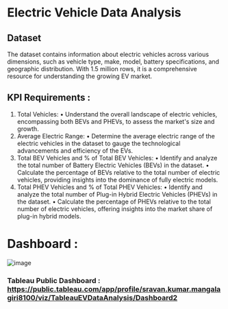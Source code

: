 # Electric Vehicle Data Analysis

## Dataset

The dataset contains information about electric vehicles across various dimensions, such as vehicle type, make, model, battery specifications, and geographic distribution. With 1.5 million rows, it is a comprehensive resource for understanding the growing EV market.

## KPI Requirements : 
1. Total Vehicles:
•	Understand the overall landscape of electric vehicles, encompassing both BEVs and PHEVs, to assess the market's size and growth.
2. Average Electric Range:
•	Determine the average electric range of the electric vehicles in the dataset to gauge the technological advancements and efficiency of the EVs.
3. Total BEV Vehicles and % of Total BEV Vehicles:
•	Identify and analyze the total number of Battery Electric Vehicles (BEVs) in the dataset.
•	Calculate the percentage of BEVs relative to the total number of electric vehicles, providing insights into the dominance of fully electric models.
4. Total PHEV Vehicles and % of Total PHEV Vehicles:
•	Identify and analyze the total number of Plug-in Hybrid Electric Vehicles (PHEVs) in the dataset.
•	Calculate the percentage of PHEVs relative to the total number of electric vehicles, offering insights into the market share of plug-in hybrid models.

# Dashboard : 

![image](https://github.com/user-attachments/assets/8f5b0453-6412-4e7a-9e6a-ad0e8c8db5d9)

### Tableau Public Dashboard : https://public.tableau.com/app/profile/sravan.kumar.mangalagiri8100/viz/TableauEVDataAnalysis/Dashboard2
